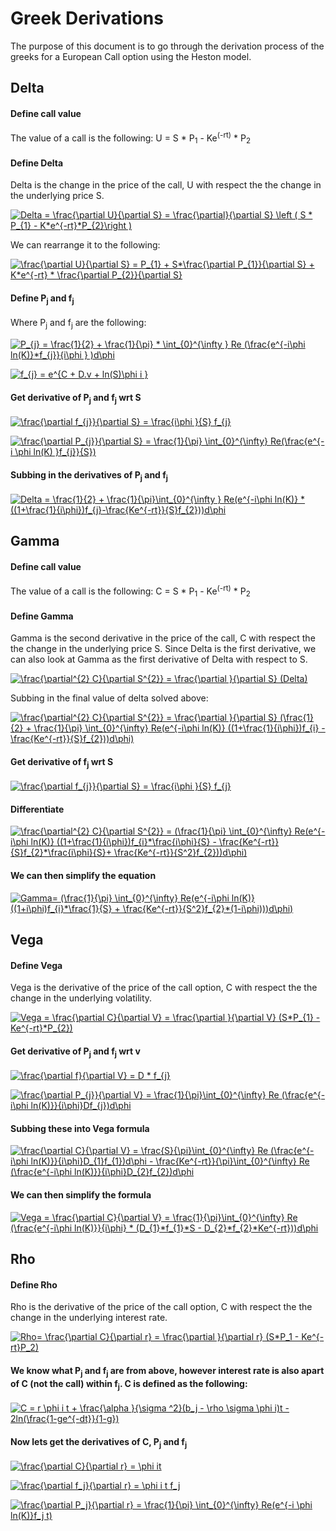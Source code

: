 # Greek Derivations

The purpose of this document is to go through the derivation process of the greeks for a European Call option using the Heston model. 

## Delta 

#### Define call value
The value of a call is the following: 
U = S * P<sub>1</sub> - Ke<sup>(-rt)</sup> * P<sub>2</sub> 

#### Define Delta
Delta is the change in the price of the call, U with respect the the change in the underlying price S.

<a href="https://www.codecogs.com/eqnedit.php?latex=Delta&space;=&space;\frac{\partial&space;U}{\partial&space;S}&space;=&space;\frac{\partial}{\partial&space;S}&space;\left&space;(&space;S&space;*&space;P_{1}&space;-&space;K*e^{-rt}*P_{2}\right&space;)" target="_blank"><img src="https://latex.codecogs.com/gif.latex?Delta&space;=&space;\frac{\partial&space;U}{\partial&space;S}&space;=&space;\frac{\partial}{\partial&space;S}&space;\left&space;(&space;S&space;*&space;P_{1}&space;-&space;K*e^{-rt}*P_{2}\right&space;)" title="Delta = \frac{\partial U}{\partial S} = \frac{\partial}{\partial S} \left ( S * P_{1} - K*e^{-rt}*P_{2}\right )" /></a>

We can rearrange it to the following: 

<a href="https://www.codecogs.com/eqnedit.php?latex=\frac{\partial&space;U}{\partial&space;S}&space;=&space;P_{1}&space;&plus;&space;S*\frac{\partial&space;P_{1}}{\partial&space;S}&space;&plus;&space;K*e^{-rt}&space;*&space;\frac{\partial&space;P_{2}}{\partial&space;S}" target="_blank"><img src="https://latex.codecogs.com/gif.latex?\frac{\partial&space;U}{\partial&space;S}&space;=&space;P_{1}&space;&plus;&space;S*\frac{\partial&space;P_{1}}{\partial&space;S}&space;&plus;&space;K*e^{-rt}&space;*&space;\frac{\partial&space;P_{2}}{\partial&space;S}" title="\frac{\partial U}{\partial S} = P_{1} + S*\frac{\partial P_{1}}{\partial S} + K*e^{-rt} * \frac{\partial P_{2}}{\partial S}" /></a>

#### Define P<sub>j</sub> and f<sub>j</sub>
Where P<sub>j</sub> and f<sub>j</sub> are the following: 

<a href="https://www.codecogs.com/eqnedit.php?latex=P_{j}&space;=&space;\frac{1}{2}&space;&plus;&space;\frac{1}{\pi}&space;*&space;\int_{0}^{\infty&space;}&space;Re&space;(\frac{e^{-i\phi&space;ln(K)}*f_{j}}{i\phi&space;}&space;)d\phi" target="_blank"><img src="https://latex.codecogs.com/gif.latex?P_{j}&space;=&space;\frac{1}{2}&space;&plus;&space;\frac{1}{\pi}&space;*&space;\int_{0}^{\infty&space;}&space;Re&space;(\frac{e^{-i\phi&space;ln(K)}*f_{j}}{i\phi&space;}&space;)d\phi" title="P_{j} = \frac{1}{2} + \frac{1}{\pi} * \int_{0}^{\infty } Re (\frac{e^{-i\phi ln(K)}*f_{j}}{i\phi } )d\phi" /></a>

<a href="https://www.codecogs.com/eqnedit.php?latex=f_{j}&space;=&space;e^{C&space;&plus;&space;D.v&space;&plus;&space;ln(S)\phi&space;i&space;}" target="_blank"><img src="https://latex.codecogs.com/gif.latex?f_{j}&space;=&space;e^{C&space;&plus;&space;D.v&space;&plus;&space;ln(S)\phi&space;i&space;}" title="f_{j} = e^{C + D.v + ln(S)\phi i }" /></a>

#### Get derivative of P<sub>j</sub> and f<sub>j</sub> wrt S

<a href="https://www.codecogs.com/eqnedit.php?latex=\frac{\partial&space;f_{j}}{\partial&space;S}&space;=&space;\frac{i\phi&space;}{S}&space;f_{j}" target="_blank"><img src="https://latex.codecogs.com/gif.latex?\frac{\partial&space;f_{j}}{\partial&space;S}&space;=&space;\frac{i\phi&space;}{S}&space;f_{j}" title="\frac{\partial f_{j}}{\partial S} = \frac{i\phi }{S} f_{j}" /></a>

<a href="https://www.codecogs.com/eqnedit.php?latex=\frac{\partial&space;P_{j}}{\partial&space;S}&space;=&space;\frac{1}{\pi}&space;\int_{0}^{\infty}&space;Re(\frac{e^{-i&space;\phi&space;ln(K)&space;}f_{j}}{S})" target="_blank"><img src="https://latex.codecogs.com/gif.latex?\frac{\partial&space;P_{j}}{\partial&space;S}&space;=&space;\frac{1}{\pi}&space;\int_{0}^{\infty}&space;Re(\frac{e^{-i&space;\phi&space;ln(K)&space;}f_{j}}{S})" title="\frac{\partial P_{j}}{\partial S} = \frac{1}{\pi} \int_{0}^{\infty} Re(\frac{e^{-i \phi ln(K) }f_{j}}{S})" /></a>

#### Subbing in the derivatives of P<sub>j</sub> and f<sub>j</sub> 

<a href="https://www.codecogs.com/eqnedit.php?latex=Delta&space;=&space;\frac{1}{2}&space;&plus;&space;\frac{1}{\pi}\int_{0}^{\infty&space;}&space;Re(e^{-i\phi&space;ln(K)}&space;*((1&plus;\frac{1}{i\phi})f_{j}-\frac{Ke^{-rt}}{S}f_{2}))d\phi" target="_blank"><img src="https://latex.codecogs.com/gif.latex?Delta&space;=&space;\frac{1}{2}&space;&plus;&space;\frac{1}{\pi}\int_{0}^{\infty&space;}&space;Re(e^{-i\phi&space;ln(K)}&space;*((1&plus;\frac{1}{i\phi})f_{j}-\frac{Ke^{-rt}}{S}f_{2}))d\phi" title="Delta = \frac{1}{2} + \frac{1}{\pi}\int_{0}^{\infty } Re(e^{-i\phi ln(K)} *((1+\frac{1}{i\phi})f_{j}-\frac{Ke^{-rt}}{S}f_{2}))d\phi" /></a>


## Gamma

#### Define call value
The value of a call is the following: 
C = S * P<sub>1</sub> - Ke<sup>(-rt)</sup> * P<sub>2</sub> 

#### Define Gamma
Gamma is the second derivative in the price of the call, C with respect the the change in the underlying price S.
Since Delta is the first derivative, we can also look at Gamma as the first derivative of Delta with respect to S. 

<a href="https://www.codecogs.com/eqnedit.php?latex=\frac{\partial^{2}&space;C}{\partial&space;S^{2}}&space;=&space;\frac{\partial&space;}{\partial&space;S}&space;(Delta)" target="_blank"><img src="https://latex.codecogs.com/gif.latex?\frac{\partial^{2}&space;C}{\partial&space;S^{2}}&space;=&space;\frac{\partial&space;}{\partial&space;S}&space;(Delta)" title="\frac{\partial^{2} C}{\partial S^{2}} = \frac{\partial }{\partial S} (Delta)" /></a>

Subbing in the final value of delta solved above: 

<a href="https://www.codecogs.com/eqnedit.php?latex=\frac{\partial^{2}&space;C}{\partial&space;S^{2}}&space;=&space;\frac{\partial&space;}{\partial&space;S}&space;(\frac{1}{2}&space;&plus;&space;\frac{1}{\pi}&space;\int_{0}^{\infty}&space;Re(e^{-i\phi&space;ln(K)}&space;((1&plus;\frac{1}{i\phi})f_{i}&space;-&space;\frac{Ke^{-rt}}{S}f_{2}))d\phi)" target="_blank"><img src="https://latex.codecogs.com/gif.latex?\frac{\partial^{2}&space;C}{\partial&space;S^{2}}&space;=&space;\frac{\partial&space;}{\partial&space;S}&space;(\frac{1}{2}&space;&plus;&space;\frac{1}{\pi}&space;\int_{0}^{\infty}&space;Re(e^{-i\phi&space;ln(K)}&space;((1&plus;\frac{1}{i\phi})f_{i}&space;-&space;\frac{Ke^{-rt}}{S}f_{2}))d\phi)" title="\frac{\partial^{2} C}{\partial S^{2}} = \frac{\partial }{\partial S} (\frac{1}{2} + \frac{1}{\pi} \int_{0}^{\infty} Re(e^{-i\phi ln(K)} ((1+\frac{1}{i\phi})f_{i} - \frac{Ke^{-rt}}{S}f_{2}))d\phi)" /></a>

#### Get derivative of f<sub>j</sub> wrt S
<a href="https://www.codecogs.com/eqnedit.php?latex=\frac{\partial&space;f_{j}}{\partial&space;S}&space;=&space;\frac{i\phi&space;}{S}&space;f_{j}" target="_blank"><img src="https://latex.codecogs.com/gif.latex?\frac{\partial&space;f_{j}}{\partial&space;S}&space;=&space;\frac{i\phi&space;}{S}&space;f_{j}" title="\frac{\partial f_{j}}{\partial S} = \frac{i\phi }{S} f_{j}" /></a>

#### Differentiate 
<a href="https://www.codecogs.com/eqnedit.php?latex=\frac{\partial^{2}&space;C}{\partial&space;S^{2}}&space;=&space;(\frac{1}{\pi}&space;\int_{0}^{\infty}&space;Re(e^{-i\phi&space;ln(K)}&space;((1&plus;\frac{1}{i\phi})f_{i}*\frac{i\phi}{S}&space;-&space;\frac{Ke^{-rt}}{S}f_{2}*\frac{i\phi}{S}&plus;&space;\frac{Ke^{-rt}}{S^2}f_{2}))d\phi)" target="_blank"><img src="https://latex.codecogs.com/gif.latex?\frac{\partial^{2}&space;C}{\partial&space;S^{2}}&space;=&space;(\frac{1}{\pi}&space;\int_{0}^{\infty}&space;Re(e^{-i\phi&space;ln(K)}&space;((1&plus;\frac{1}{i\phi})f_{i}*\frac{i\phi}{S}&space;-&space;\frac{Ke^{-rt}}{S}f_{2}*\frac{i\phi}{S}&plus;&space;\frac{Ke^{-rt}}{S^2}f_{2}))d\phi)" title="\frac{\partial^{2} C}{\partial S^{2}} = (\frac{1}{\pi} \int_{0}^{\infty} Re(e^{-i\phi ln(K)} ((1+\frac{1}{i\phi})f_{i}*\frac{i\phi}{S} - \frac{Ke^{-rt}}{S}f_{2}*\frac{i\phi}{S}+ \frac{Ke^{-rt}}{S^2}f_{2}))d\phi)" /></a>

#### We can then simplify the equation

<a href="https://www.codecogs.com/eqnedit.php?latex=Gamma=&space;(\frac{1}{\pi}&space;\int_{0}^{\infty}&space;Re(e^{-i\phi&space;ln(K)}&space;((1&plus;i\phi)f_{i}*\frac{1}{S}&space;&plus;&space;\frac{Ke^{-rt}}{S^2}f_{2}*(1-i\phi)))d\phi)" target="_blank"><img src="https://latex.codecogs.com/gif.latex?Gamma=&space;(\frac{1}{\pi}&space;\int_{0}^{\infty}&space;Re(e^{-i\phi&space;ln(K)}&space;((1&plus;i\phi)f_{i}*\frac{1}{S}&space;&plus;&space;\frac{Ke^{-rt}}{S^2}f_{2}*(1-i\phi)))d\phi)" title="Gamma= (\frac{1}{\pi} \int_{0}^{\infty} Re(e^{-i\phi ln(K)} ((1+i\phi)f_{i}*\frac{1}{S} + \frac{Ke^{-rt}}{S^2}f_{2}*(1-i\phi)))d\phi)" /></a>

## Vega

#### Define Vega
Vega is the  derivative of the price of the call option, C with respect the the change in the underlying volatility.

<a href="https://www.codecogs.com/eqnedit.php?latex=Vega&space;=&space;\frac{\partial&space;C}{\partial&space;V}&space;=&space;\frac{\partial&space;}{\partial&space;V}&space;(S*P_{1}&space;-&space;Ke^{-rt}*P_{2})" target="_blank"><img src="https://latex.codecogs.com/gif.latex?Vega&space;=&space;\frac{\partial&space;C}{\partial&space;V}&space;=&space;\frac{\partial&space;}{\partial&space;V}&space;(S*P_{1}&space;-&space;Ke^{-rt}*P_{2})" title="Vega = \frac{\partial C}{\partial V} = \frac{\partial }{\partial V} (S*P_{1} - Ke^{-rt}*P_{2})" /></a>

#### Get derivative of P<sub>j</sub> and f<sub>j</sub> wrt v
<a href="https://www.codecogs.com/eqnedit.php?latex=\frac{\partial&space;f}{\partial&space;V}&space;=&space;D&space;*&space;f_{j}" target="_blank"><img src="https://latex.codecogs.com/gif.latex?\frac{\partial&space;f}{\partial&space;V}&space;=&space;D&space;*&space;f_{j}" title="\frac{\partial f}{\partial V} = D * f_{j}" /></a>

<a href="https://www.codecogs.com/eqnedit.php?latex=\frac{\partial&space;P_{j}}{\partial&space;V}&space;=&space;\frac{1}{\pi}\int_{0}^{\infty}&space;Re&space;(\frac{e^{-i\phi&space;ln(K)}}{i\phi}Df_{j})d\phi" target="_blank"><img src="https://latex.codecogs.com/gif.latex?\frac{\partial&space;P_{j}}{\partial&space;V}&space;=&space;\frac{1}{\pi}\int_{0}^{\infty}&space;Re&space;(\frac{e^{-i\phi&space;ln(K)}}{i\phi}Df_{j})d\phi" title="\frac{\partial P_{j}}{\partial V} = \frac{1}{\pi}\int_{0}^{\infty} Re (\frac{e^{-i\phi ln(K)}}{i\phi}Df_{j})d\phi" /></a>

#### Subbing these into Vega formula 

<a href="https://www.codecogs.com/eqnedit.php?latex=\frac{\partial&space;C}{\partial&space;V}&space;=&space;\frac{S}{\pi}\int_{0}^{\infty}&space;Re&space;(\frac{e^{-i\phi&space;ln(K)}}{i\phi}D_{1}f_{1})d\phi&space;-&space;\frac{Ke^{-rt}}{\pi}\int_{0}^{\infty}&space;Re&space;(\frac{e^{-i\phi&space;ln(K)}}{i\phi}D_{2}f_{2})d\phi" target="_blank"><img src="https://latex.codecogs.com/gif.latex?\frac{\partial&space;C}{\partial&space;V}&space;=&space;\frac{S}{\pi}\int_{0}^{\infty}&space;Re&space;(\frac{e^{-i\phi&space;ln(K)}}{i\phi}D_{1}f_{1})d\phi&space;-&space;\frac{Ke^{-rt}}{\pi}\int_{0}^{\infty}&space;Re&space;(\frac{e^{-i\phi&space;ln(K)}}{i\phi}D_{2}f_{2})d\phi" title="\frac{\partial C}{\partial V} = \frac{S}{\pi}\int_{0}^{\infty} Re (\frac{e^{-i\phi ln(K)}}{i\phi}D_{1}f_{1})d\phi - \frac{Ke^{-rt}}{\pi}\int_{0}^{\infty} Re (\frac{e^{-i\phi ln(K)}}{i\phi}D_{2}f_{2})d\phi" /></a>

#### We can then simplify the formula 

<a href="https://www.codecogs.com/eqnedit.php?latex=Vega&space;=&space;\frac{\partial&space;C}{\partial&space;V}&space;=&space;\frac{1}{\pi}\int_{0}^{\infty}&space;Re&space;(\frac{e^{-i\phi&space;ln(K)}}{i\phi}&space;*&space;(D_{1}*f_{1}*S&space;-&space;D_{2}*f_{2}*Ke^{-rt}))d\phi" target="_blank"><img src="https://latex.codecogs.com/gif.latex?Vega&space;=&space;\frac{\partial&space;C}{\partial&space;V}&space;=&space;\frac{1}{\pi}\int_{0}^{\infty}&space;Re&space;(\frac{e^{-i\phi&space;ln(K)}}{i\phi}&space;*&space;(D_{1}*f_{1}*S&space;-&space;D_{2}*f_{2}*Ke^{-rt}))d\phi" title="Vega = \frac{\partial C}{\partial V} = \frac{1}{\pi}\int_{0}^{\infty} Re (\frac{e^{-i\phi ln(K)}}{i\phi} * (D_{1}*f_{1}*S - D_{2}*f_{2}*Ke^{-rt}))d\phi" /></a>

## Rho 

#### Define Rho 

Rho is the  derivative of the price of the call option, C with respect the the change in the underlying interest rate.

<a href="https://www.codecogs.com/eqnedit.php?latex=Rho=&space;\frac{\partial&space;C}{\partial&space;r}&space;=&space;\frac{\partial&space;}{\partial&space;r}&space;(S*P_1&space;-&space;Ke^{-rt}P_2)" target="_blank"><img src="https://latex.codecogs.com/gif.latex?Rho=&space;\frac{\partial&space;C}{\partial&space;r}&space;=&space;\frac{\partial&space;}{\partial&space;r}&space;(S*P_1&space;-&space;Ke^{-rt}P_2)" title="Rho= \frac{\partial C}{\partial r} = \frac{\partial }{\partial r} (S*P_1 - Ke^{-rt}P_2)" /></a>

#### We know what P<sub>j</sub> and f<sub>j</sub> are from above, however interest rate is also apart of C (not the call) within f<sub>j</sub>. C is defined as the following:

<a href="https://www.codecogs.com/eqnedit.php?latex=C&space;=&space;r&space;\phi&space;i&space;t&space;&plus;&space;\frac{\alpha&space;}{\sigma&space;^2}(b_j&space;-&space;\rho&space;\sigma&space;\phi&space;i)t&space;-&space;2ln(\frac{1-ge^{-dt}}{1-g})" target="_blank"><img src="https://latex.codecogs.com/gif.latex?C&space;=&space;r&space;\phi&space;i&space;t&space;&plus;&space;\frac{\alpha&space;}{\sigma&space;^2}(b_j&space;-&space;\rho&space;\sigma&space;\phi&space;i)t&space;-&space;2ln(\frac{1-ge^{-dt}}{1-g})" title="C = r \phi i t + \frac{\alpha }{\sigma ^2}(b_j - \rho \sigma \phi i)t - 2ln(\frac{1-ge^{-dt}}{1-g})" /></a>

#### Now lets get the derivatives of C, P<sub>j</sub> and f<sub>j</sub>

<a href="https://www.codecogs.com/eqnedit.php?latex=\frac{\partial&space;C}{\partial&space;r}&space;=&space;\phi&space;it" target="_blank"><img src="https://latex.codecogs.com/gif.latex?\frac{\partial&space;C}{\partial&space;r}&space;=&space;\phi&space;it" title="\frac{\partial C}{\partial r} = \phi it" /></a>

<a href="https://www.codecogs.com/eqnedit.php?latex=\frac{\partial&space;f_j}{\partial&space;r}&space;=&space;\phi&space;i&space;t&space;f_j" target="_blank"><img src="https://latex.codecogs.com/gif.latex?\frac{\partial&space;f_j}{\partial&space;r}&space;=&space;\phi&space;i&space;t&space;f_j" title="\frac{\partial f_j}{\partial r} = \phi i t f_j" /></a>

<a href="https://www.codecogs.com/eqnedit.php?latex=\frac{\partial&space;P_j}{\partial&space;r}&space;=&space;\frac{1}{\pi}&space;\int_{0}^{\infty}&space;Re(e^{-i&space;\phi&space;ln(K)}f_j&space;t)" target="_blank"><img src="https://latex.codecogs.com/gif.latex?\frac{\partial&space;P_j}{\partial&space;r}&space;=&space;\frac{1}{\pi}&space;\int_{0}^{\infty}&space;Re(e^{-i&space;\phi&space;ln(K)}f_j&space;t)" title="\frac{\partial P_j}{\partial r} = \frac{1}{\pi} \int_{0}^{\infty} Re(e^{-i \phi ln(K)}f_j t)" /></a>

